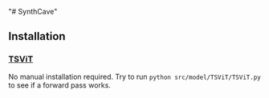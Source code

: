 "# SynthCave" 

## Installation

### [TSViT](https://github.com/michaeltrs/DeepSatModels/tree/main?tab=readme-ov-file)
No manual installation required. Try to run `python src/model/TSViT/TSViT.py` to see if a forward pass works.